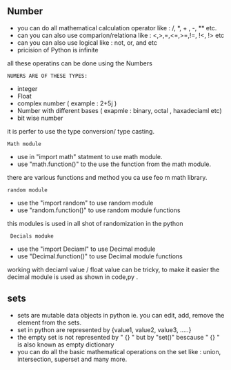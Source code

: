  Number
-

*  you can do all mathematical calculation operator like : /, *, + , -, ** etc.
* can you can also use comparion/relationa like : <,>,=,<=,>=,!=, !<, !> etc
* can you can also use logical like : not, or, and etc
* pricision of Python is infinite

all these operatins can be done using the Numbers



    NUMERS ARE OF THESE TYPES:
* integer
* Float
* complex number ( example : 2+5j )
* Number with different bases ( exapmle : binary, octal , haxadeciaml etc)
* bit wise number

it is perfer to use the  type conversion/ type casting.

    Math module
 * use in "import math" statment to use math module.
 * use "math.function()" to the use the function from the math module.

there are various functions and method you ca use  feo m math library.

    random module
 * use the "import random" to use  random module
 * use "random.function()" to use random  module functions

this modules is used in all shot of randomization in the python

     Decials moduke

 * use the "import Deciaml" to use  Decimal module
 * use "Decimal.function()" to use Decimal  module functions

 working with deciaml  value / float value can be tricky, to make it easier the decimal module is used as shown in code,py .


 sets
 -
 * sets are mutable data objects in python ie. you can edit, add, remove the element from the sets.
 * set  in python are represented by {value1, value2, value3, .....}
 * the empty set is not represented by " {} " but by "set()" bescause " {} " is also known as empty dictionary
 * you can do all the basic mathematical operations on the set like : union, intersection, superset and many more.
